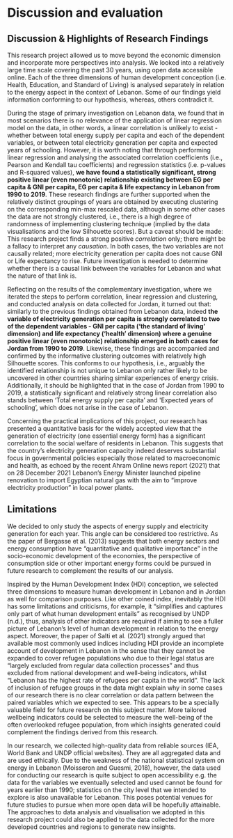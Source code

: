 # Discussion and evaluation

## Discussion & Highlights of Research Findings

This research project allowed us to move beyond the economic dimension and incorporate more perspectives into analysis. We looked into a relatively large time scale covering the past 30 years, using open data accessible online. Each of the three dimensions of human development conception (i.e. Health, Education, and Standard of Living) is analysed separately in relation to the energy aspect in the context of Lebanon. Some of our findings yield information conforming to our hypothesis, whereas, others contradict it.

During the stage of primary investigation on Lebanon data, we found that in most scenarios there is no relevance of the application of linear regression model on the data, in other words, a linear correlation is unlikely to exist - whether between total energy supply per capita and each of the dependent variables, or between total electricity generation per capita and expected years of schooling. However, it is worth noting that through performing linear regression and analysing the associated correlation coefficients (i.e., Pearson and Kendall tau coefficients) and regression statistics (i.e. p-values and R-squared values), **we have found a statistically significant, strong positive linear (even monotonic) relationship existing between EG per capita & GNI per capita, EG per capita & life expectancy in Lebanon from 1990 to 2019**. These research findings are further supported when the relatively distinct groupings of years are obtained by executing clustering on the corresponding min-max rescaled data, although in some other cases the data are not strongly clustered, i.e., there is a high degree of randomness of implementing clustering technique (implied by the data visualisations and the low Silhouette scores). But a caveat should be made: This research project finds a strong positive *correlation* only; there might be a fallacy to interpret any *causation*. In both cases, the two variables are not causally related; more electricity generation per capita does not cause GNI or Life expectancy to rise. Future investigation is needed to determine whether there is a causal link between the variables for Lebanon and what the nature of that link is.

Reflecting on the results of the complementary investigation, where we iterated the steps to perform correlation, linear regression and clustering, and conducted analysis on data collected for Jordan, it turned out that: similarly to the previous findings obtained from Lebanon data, indeed **the variable of electricity generation per capita is strongly correlated to two of the dependent variables - GNI per capita (‘the standard of living’ dimension) and life expectancy (‘health’ dimension) where a genuine positive linear (even monotonic) relationship emerged in both cases for Jordan from 1990 to 2019**. Likewise, these findings are accompanied and confirmed by the informative clustering outcomes with relatively high Silhouette scores. This conforms to our hypothesis, i.e., arguably the identified relationship is not unique to Lebanon only rather likely to be uncovered in other countries sharing similar experiences of energy crisis. Additionally, it should be highlighted that in the case of Jordan from 1990 to 2019, a statistically significant and relatively strong linear correlation also stands between ‘Total energy supply per capita’ and 'Expected years of schooling’, which does not arise in the case of Lebanon.

Concerning the practical implications of this project, our research has presented a quantitative basis for the widely accepted view that the generation of electricity (one essential energy form) has a significant correlation to the social welfare of residents in Lebanon. This suggests that the country’s electricity generation capacity indeed deserves substantial focus in governmental policies especially those related to macroeconomic and health, as echoed by the recent Ahram Online news report (2021) that on 28 December 2021 Lebanon’s Energy Minister launched pipeline renovation to import Egyptian natural gas with the aim to “improve electricity production” in local power plants.

## Limitations

We decided to only study the aspects of energy supply and electricity generation for each year. This angle can be considered too restrictive. As the paper of Bergasse et al. (2013) suggests that both energy sectors and energy consumption have “quantitative and qualitative importance” in the socio-economic development of the economies, the perspective of consumption side or other important energy forms could be pursued in future research to complement the results of our analysis.

Inspired by the Human Development Index (HDI) conception, we selected three dimensions to measure human development in Lebanon and in Jordan as well for comparison purposes. Like other coined index, inevitably the HDI has some limitations and criticisms, for example, it “simplifies and captures only part of what human development entails” as recognised by UNDP (n.d.), thus, analysis of other indicators are required if aiming to see a fuller picture of Lebanon’s level of human development in relation to the energy aspect. Moreover, the paper of Salti et al. (2021) strongly argued that available most commonly used indices including HDI provide an incomplete account of development in Lebanon in the sense that they cannot be expanded to cover refugee populations who due to their legal status are “largely excluded from regular data collection processes” and thus excluded from national development and well-being indicators, whilst “Lebanon has the highest rate of refugees per capita in the world”. The lack of inclusion of refugee groups in the data might explain why in some cases of our research there is no clear correlation or data pattern between the paired variables which we expected to see. This appears to be a specially valuable field for future research on this subject matter. More tailored wellbeing indicators could be selected to measure the well-being of the often overlooked refugee population, from which insights generated could complement the findings derived from this research.

In our research, we collected high-quality data from reliable sources (IEA, World Bank and UNDP official websites). They are all aggregated data and are used ethically. Due to the weakness of the national statistical system on energy in Lebanon (Moisseron and Guesmi, 2018), however, the data used for conducting our research is quite subject to open accessibility e.g. the data for the variables we eventually selected and used cannot be found for years earlier than 1990; statistics on the city level that we intended to explore is also unavailable for Lebanon. This poses potential venues for future studies to pursue when more open data will be hopefully attainable. The approaches to data analysis and visualisation we adopted in this research project could also be applied to the data collected for the more developed countries and regions to generate new insights.
